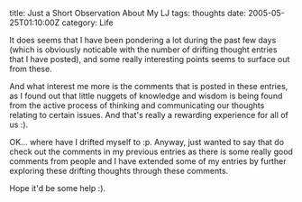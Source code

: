 title: Just a Short Observation About My LJ
tags: thoughts
date: 2005-05-25T01:10:00Z
category: Life

It does seems that I have been pondering a lot during the past few days (which is obviously noticable with the number of drifting thought entries that I have posted), and some really interesting points seems to surface out from these.

And what interest me more is the comments that is posted in these entries, as I found out that little nuggets of knowledge and wisdom is being found from the active process of thinking and communicating our thoughts relating to certain issues. And that's really a rewarding experience for all of us :).

OK… where have I drifted myself to :p. Anyway, just wanted to say that do check out the comments in my previous entries as there is some really good comments from people and I have extended some of my entries by further exploring these drifting thoughts through these comments.

Hope it'd be some help :).
